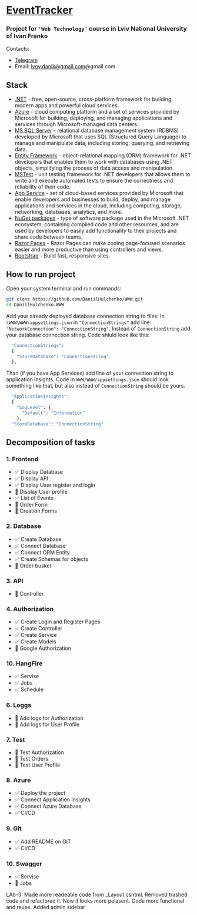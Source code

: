 ﻿# [EventTracker](https://silver-side.azurewebsites.net/)

### Project for `'Web Technology'` course in Lviv National University of Ivan Franko

Contacts:

- [Telegram](https://t.me/silverus_morgan)
- Email: lvov.danik@gmail.com@gmail.com

## Stack

- [.NET](https://dotnet.microsoft.com/) - free, open-source, cross-platform framework for building modern apps and powerful cloud services.
- [Azure](https://azure.microsoft.com/) - cloud computing platform and a set of services provided by Microsoft for building, deploying, and managing applications and services through Microsoft-managed data centers.
- [MS SQL Server](https://www.microsoft.com/sql-server/sql-server-2019) - relational database management system (RDBMS) developed by Microsoft that uses SQL (Structured Query Language) to manage and manipulate data, including storing, querying, and retrieving data.
- [Entity Framework](https://learn.microsoft.com/uk-ua/ef/) - object-relational mapping (ORM) framework for .NET developers that enables them to work with databases using .NET objects, simplifying the process of data access and manipulation.
- [MSTest](https://learn.microsoft.com/uk-ua/dotnet/core/testing/unit-testing-with-mstest) - unit testing framework for .NET developers that allows them to write and execute automated tests to ensure the correctness and reliability of their code.
- [App Service](https://azure.microsoft.com/en-us/products/app-service/) - set of cloud-based services provided by Microsoft that enable developers and businesses to build, deploy, and manage applications and services in the cloud, including computing, storage, networking, databases, analytics, and more.
- [NuGet packages](https://learn.microsoft.com/uk-ua/nuget/) - type of software package used in the Microsoft .NET ecosystem, containing compiled code and other resources, and are used by developers to easily add functionality to their projects and share code between teams.
- [Razor Pages](https://learn.microsoft.com/en-us/aspnet/core/razor-pages/?view=aspnetcore-7.0&tabs=visual-studio) - Razor Pages can make coding page-focused scenarios easier and more productive than using controllers and views.
- [Bootstrap](https://getbootstrap.com/) - Build fast, responsive sites.

## How to run project

Open your system terminal and run commands:

```sh
git clone https://github.com/DaniilHulchenko/WWW.git
cd DaniilHulchenko.WWW
```

Add your already deployed database connection string to files:
In `\WWW\WWW\appsettings.json` in `"ConnectionStrings"` add line: `"NetworkConnection": "ConnectionString"`. Instead of `ConnectionString` add your database connection string. Code shluld look like this:

```sh
  "ConnectionStrings":
  {
    "StoreDatabase": "ConnectionString"
  },
```

Than (if you have App Services) add line of your connection string to application insights. Code in `WWW/WWW/appsettings.json` should look something like that, but also instead of `ConnectionString` should be yours.

```sh
  "ApplicationInsights":
  {
    "LogLevel": {
      "Default": "Information"
    },
  "StoreDatabase": "ConnectionString"
```

## Decomposition of tasks

### 1. Frontend

- ✅ Display Database
- ✅ Display API
- ✅ Display User register and login
- 🔳 Display User profile
- ✅ List of Events
- 🔳 Order Form
- 🍥 Creation Forms

### 2. Database

- ✅ Create Database
- ✅ Connect Database
- ✅ Connect ORM Entity
- ✅ Create Schemas for objects
- 🔳 Order busket

### 3. API

- 🔳 Controller

### 4. Authorization

- ✅ Create Login and Register Pages
- ✅ Create Controller
- ✅ Create Service
- ✅ Create Models
- 🔳 Google Authorization

### 10. HangFire

- ✅ Servise
- ✅ Jobs
- ✅ Schedule

### 6. Loggs

- 🔳 Add logs for Authorization
- 🔳 Add logs for User Profile

### 7. Test

- 🔳 Test Authorization
- 🔳 Test Orders
- 🔳 Test User Profile

### 8. Azure

- ✅ Deploy the project
- ✅ Connect Application Insights
- ✅ Connect Azure Database
- ✅ CI/CD

### 9. Git

- ✅ Add README on GIT
- ✅ CI/CD

### 10. Swagger

- ✅ Servise
- 🔳 Jobs

LAb-3: Made more readeable code from \_Layout.cshtml. Removed trashed code and refactored it. Now it looks more pelasent. Code more functional and reuse. Added admin sidebar
